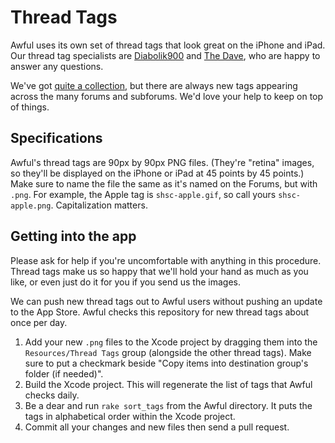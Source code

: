 Thread Tags
===========

Awful uses its own set of thread tags that look great on the iPhone and iPad. Our thread tag specialists are [Diabolik900][] and [The Dave][], who are happy to answer any questions.

We've got [quite a collection][thread tag folder], but there are always new tags appearing across the many forums and subforums. We'd love your help to keep on top of things.

## Specifications

Awful's thread tags are 90px by 90px PNG files. (They're "retina" images, so they'll be displayed on the iPhone or iPad at 45 points by 45 points.) Make sure to name the file the same as it's named on the Forums, but with `.png`. For example, the Apple tag is `shsc-apple.gif`, so call yours `shsc-apple.png`. Capitalization matters.

## Getting into the app

Please ask for help if you're uncomfortable with anything in this procedure. Thread tags make us so happy that we'll hold your hand as much as you like, or even just do it for you if you send us the images.

We can push new thread tags out to Awful users without pushing an update to the App Store. Awful checks this repository for new thread tags about once per day.

1. Add your new `.png` files to the Xcode project by dragging them into the `Resources/Thread Tags` group (alongside the other thread tags). Make sure to put a checkmark beside "Copy items into destination group's folder (if needed)".
2. Build the Xcode project. This will regenerate the list of tags that Awful checks daily.
3. Be a dear and run `rake sort_tags` from the Awful directory. It puts the tags in alphabetical order within the Xcode project.
4. Commit all your changes and new files then send a pull request.

[Diabolik900]: http://forums.somethingawful.com/member.php?action=getinfo&userid=113215
[The Dave]: http://forums.somethingawful.com/member.php?action=getinfo&userid=41741
[thread tag folder]: https://github.com/AwfulDevs/Awful/tree/master/Resources/Thread%20Tags
